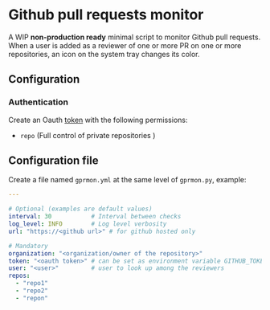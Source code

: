 # Github pull requests monitor

A WIP **non-production ready** minimal script to monitor Github pull requests. When a user is added
as a reviewer of one or more PR on one or more repositories, an icon on the system tray changes its
color.

## Configuration

### Authentication

Create an Oauth [token](https://github.com/settings/tokens) with the following permissions:

- `repo` (Full control of private repositories )

## Configuration file

Create a file named `gprmon.yml` at the same level of `gprmon.py`, example:

```yaml
---

# Optional (examples are default values)
interval: 30           # Interval between checks
log_level: INFO        # Log level verbosity
url: "https://<github url>" # for github hosted only

# Mandatory
organization: "<organization/owner of the repository>"
token: "<oauth token>" # can be set as environment variable GITHUB_TOKEN
user: "<user>"         # user to look up among the reviewers
repos:
  - "repo1"
  - "repo2"
  - "repon"
```
